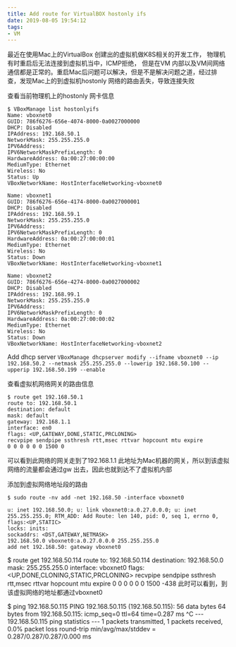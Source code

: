 ```yaml
---
title: Add route for VirtualBOX hostonly ifs
date: 2019-08-05 19:54:12
tags:
- VM
---
```



最近在使用Mac上的VirtualBox 创建出的虚拟机做K8S相关的开发工作， 物理机有时重启后无法连接到虚拟机当中，ICMP拒绝， 但是在VM 内部以及VM间网络通信都是正常的。重启Mac后问题可以解决，但是不是解决问题之道，经过排查，发现Mac上的到虚拟机hostonly 网络的路由丢失，导致连接失败

<!-- more -->

查看当前物理机上的hostonly 网卡信息
```
$ VBoxManage list hostonlyifs
Name: vboxnet0
GUID: 786f6276-656e-4074-8000-0a0027000000
DHCP: Disabled
IPAddress: 192.168.50.1
NetworkMask: 255.255.255.0
IPV6Address:
IPV6NetworkMaskPrefixLength: 0
HardwareAddress: 0a:00:27:00:00:00
MediumType: Ethernet
Wireless: No
Status: Up
VBoxNetworkName: HostInterfaceNetworking-vboxnet0

Name: vboxnet1
GUID: 786f6276-656e-4174-8000-0a0027000001
DHCP: Disabled
IPAddress: 192.168.59.1
NetworkMask: 255.255.255.0
IPV6Address:
IPV6NetworkMaskPrefixLength: 0
HardwareAddress: 0a:00:27:00:00:01
MediumType: Ethernet
Wireless: No
Status: Down
VBoxNetworkName: HostInterfaceNetworking-vboxnet1

Name: vboxnet2
GUID: 786f6276-656e-4274-8000-0a0027000002
DHCP: Disabled
IPAddress: 192.168.99.1
NetworkMask: 255.255.255.0
IPV6Address:
IPV6NetworkMaskPrefixLength: 0
HardwareAddress: 0a:00:27:00:00:02
MediumType: Ethernet
Wireless: No
Status: Down
VBoxNetworkName: HostInterfaceNetworking-vboxnet2
```
Add dhcp server
`VBoxManage dhcpserver modify --ifname vboxnet0 --ip 192.168.50.2 --netmask 255.255.255.0 --lowerip 192.168.50.100 --upperip 192.168.50.199 --enable`

查看虚拟机网络网关的路由信息
```
$ route get 192.168.50.1
route to: 192.168.50.1
destination: default
mask: default
gateway: 192.168.1.1
interface: en0
flags: <UP,GATEWAY,DONE,STATIC,PRCLONING>
recvpipe sendpipe ssthresh rtt,msec rttvar hopcount mtu expire
0 0 0 0 0 0 1500 0
```
可以看到此网络的网关走到了192.168.1.1 此地址为Mac机器的网关，所以到该虚拟网络的流量都会通过gw 出去，因此也就到达不了虚拟机内部

添加到虚拟网络地址段的路由

`$ sudo route -nv add -net 192.168.50 -interface vboxnet0`

```
u: inet 192.168.50.0; u: link vboxnet0:a.0.27.0.0.0; u: inet 255.255.255.0; RTM_ADD: Add Route: len 140, pid: 0, seq 1, errno 0, flags:<UP,STATIC>
locks: inits:
sockaddrs: <DST,GATEWAY,NETMASK>
192.168.50.0 vboxnet0:a.0.27.0.0.0 255.255.255.0
add net 192.168.50: gateway vboxnet0
```

$ route get 192.168.50.114
route to: 192.168.50.114
destination: 192.168.50.0
mask: 255.255.255.0
interface: vboxnet0
flags: <UP,DONE,CLONING,STATIC,PRCLONING>
recvpipe sendpipe ssthresh rtt,msec rttvar hopcount mtu expire
0 0 0 0 0 0 1500 -438
此时可以看到，到该虚拟网络的地址都通过vboxnet0

$ ping 192.168.50.115
PING 192.168.50.115 (192.168.50.115): 56 data bytes
64 bytes from 192.168.50.115: icmp_seq=0 ttl=64 time=0.287 ms
^C
--- 192.168.50.115 ping statistics ---
1 packets transmitted, 1 packets received, 0.0% packet loss
round-trip min/avg/max/stddev = 0.287/0.287/0.287/0.000 ms

